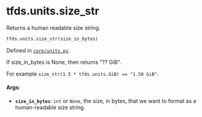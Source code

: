 <div itemscope itemtype="http://developers.google.com/ReferenceObject">
<meta itemprop="name" content="tfds.units.size_str" />
<meta itemprop="path" content="Stable" />
</div>

# tfds.units.size_str

Returns a human readable size string.

``` python
tfds.units.size_str(size_in_bytes)
```



Defined in [`core/units.py`](https://github.com/tensorflow/datasets/tree/master/tensorflow_datasets/core/units.py).

<!-- Placeholder for "Used in" -->

If size_in_bytes is None, then returns "?? GiB".

For example `size_str(1.5 * tfds.units.GiB) == "1.50 GiB"`.

#### Args:

*   <b>`size_in_bytes`</b>: `int` or `None`, the size, in bytes, that we want to
    format as a human-readable size string.
